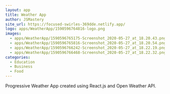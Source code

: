 ```yaml
---
layout: app
title: Weather App
author: JSMastery
site_url: https://focused-swirles-369dde.netlify.app/
logo: apps/WeatherApp/1590596764816-logo.png
images:
  - apps/WeatherApp/1590596765175-Screenshot_2020-05-27_at_18.20.43.png
  - apps/WeatherApp/1590596765816-Screenshot_2020-05-27_at_18.20.54.png
  - apps/WeatherApp/1590596766242-Screenshot_2020-05-27_at_18.22.19.png
  - apps/WeatherApp/1590596766468-Screenshot_2020-05-27_at_18.22.32.png
categories:
  - Education
  - Business
  - Food
---
```


Progressive Weather App created using React.js and Open Weather API.
